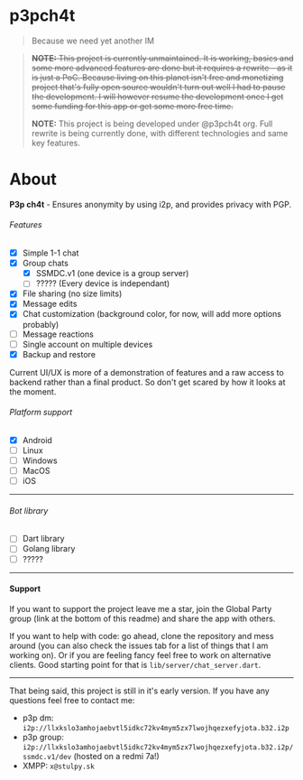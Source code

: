 # p3pch4t

> Because we need yet another IM


> ~~**NOTE:** This project is currently unmaintained. It is working, basics and some more advanced features are done but it requires a rewrite - as it is just a PoC. Because living on this planet isn't free and monetizing project that's fully open source wouldn't turn out well I had to pause the development. I will however resume the development once I get some funding for this app or get some more free time.~~
>
> **NOTE:** This project is being developed under @p3pch4t org. Full rewrite is being currently done, with different technologies and same key features.

# About

**P3p ch4t** - Ensures anonymity by using i2p, and provides privacy with PGP.

###### Features

 - [x] Simple 1-1 chat
 - [x] Group chats
   - [x] SSMDC.v1 (one device is a group server)
   - [ ] ????? (Every device is independant)
 - [x] File sharing (no size limits)
 - [x] Message edits
 - [x] Chat customization (background color, for now, will add more options probably)
 - [ ] Message reactions
 - [ ] Single account on multiple devices
 - [x] Backup and restore

Current UI/UX is more of a demonstration of features and a raw access to backend rather than a final product. So don't get scared by how it looks at the moment.

###### Platform support

 - [x] Android
 - [ ] Linux
 - [ ] Windows
 - [ ] MacOS
 - [ ] iOS

------

###### Bot library

 - [ ] Dart library
 - [ ] Golang library
 - [ ] ?????

------

#### Support

If you want to support the project leave me a star, join the Global Party group (link at the bottom of this readme) and share the app with others.

If you want to help with code: go ahead, clone the repository and mess around (you can also check the issues tab for a list of things that I am working on). Or if you are feeling fancy feel free to work on alternative clients. Good starting point for that is `lib/server/chat_server.dart`. 

------

That being said, this project is still in it's early version. If you have any questions feel free to contact me:

 - p3p dm: `i2p://llxkslo3amhojaebvtl5idkc72kv4mym5zx7lwojhqezxefyjota.b32.i2p`
 - p3p group: `i2p://llxkslo3amhojaebvtl5idkc72kv4mym5zx7lwojhqezxefyjota.b32.i2p/ssmdc.v1/dev` (hosted on a redmi 7a!)
 - XMPP: `x@stulpy.sk`

